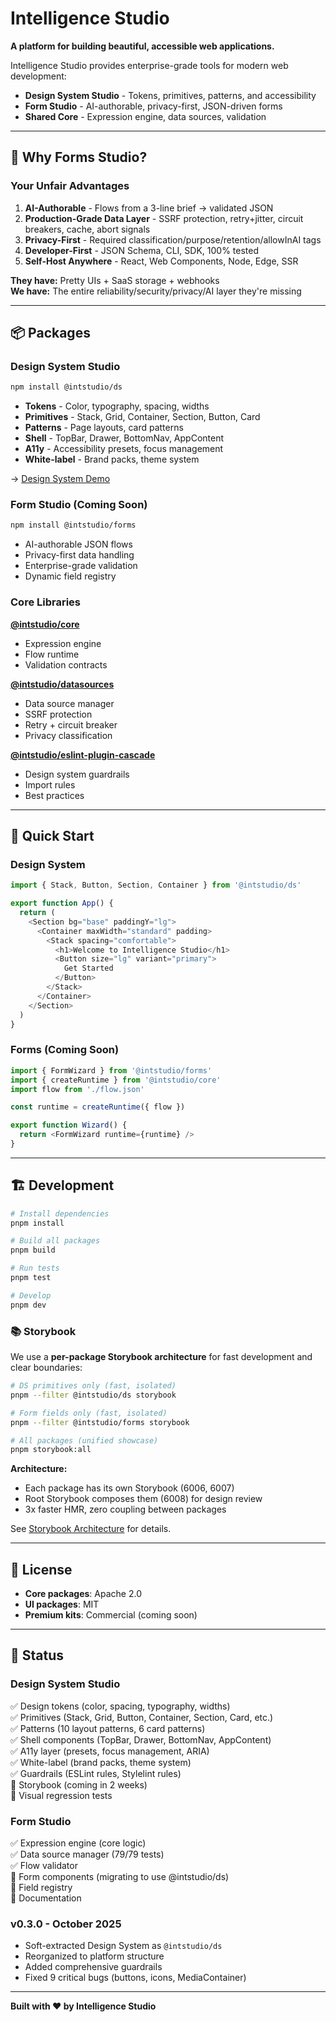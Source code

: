 # Intelligence Studio

**A platform for building beautiful, accessible web applications.**

Intelligence Studio provides enterprise-grade tools for modern web development:
- **Design System Studio** - Tokens, primitives, patterns, and accessibility
- **Form Studio** - AI-authorable, privacy-first, JSON-driven forms
- **Shared Core** - Expression engine, data sources, validation

---

## 🎯 **Why Forms Studio?**

### **Your Unfair Advantages**

1. **AI-Authorable** - Flows from a 3-line brief → validated JSON
2. **Production-Grade Data Layer** - SSRF protection, retry+jitter, circuit breakers, cache, abort signals
3. **Privacy-First** - Required classification/purpose/retention/allowInAI tags
4. **Developer-First** - JSON Schema, CLI, SDK, 100% tested
5. **Self-Host Anywhere** - React, Web Components, Node, Edge, SSR

**They have:** Pretty UIs + SaaS storage + webhooks  
**We have:** The entire reliability/security/privacy/AI layer they're missing

---

## 📦 **Packages**

### **Design System Studio**
```bash
npm install @intstudio/ds
```

- **Tokens** - Color, typography, spacing, widths
- **Primitives** - Stack, Grid, Container, Section, Button, Card
- **Patterns** - Page layouts, card patterns
- **Shell** - TopBar, Drawer, BottomNav, AppContent
- **A11y** - Accessibility presets, focus management
- **White-label** - Brand packs, theme system

→ [Design System Demo](packages/ds/demo)

### **Form Studio** (Coming Soon)
```bash
npm install @intstudio/forms
```

- AI-authorable JSON flows
- Privacy-first data handling
- Enterprise-grade validation
- Dynamic field registry

### **Core Libraries**

**[@intstudio/core](packages/core)**
- Expression engine
- Flow runtime
- Validation contracts

**[@intstudio/datasources](packages/datasources)**
- Data source manager
- SSRF protection
- Retry + circuit breaker
- Privacy classification

**[@intstudio/eslint-plugin-cascade](packages/eslint-plugin-cascade)**
- Design system guardrails
- Import rules
- Best practices

---

## 🚀 **Quick Start**

### **Design System**

```typescript
import { Stack, Button, Section, Container } from '@intstudio/ds'

export function App() {
  return (
    <Section bg="base" paddingY="lg">
      <Container maxWidth="standard" padding>
        <Stack spacing="comfortable">
          <h1>Welcome to Intelligence Studio</h1>
          <Button size="lg" variant="primary">
            Get Started
          </Button>
        </Stack>
      </Container>
    </Section>
  )
}
```

### **Forms** (Coming Soon)

```typescript
import { FormWizard } from '@intstudio/forms'
import { createRuntime } from '@intstudio/core'
import flow from './flow.json'

const runtime = createRuntime({ flow })

export function Wizard() {
  return <FormWizard runtime={runtime} />
}
```

---

## 🏗️ **Development**

```bash
# Install dependencies
pnpm install

# Build all packages
pnpm build

# Run tests
pnpm test

# Develop
pnpm dev
```

### **📚 Storybook**

We use a **per-package Storybook architecture** for fast development and clear boundaries:

```bash
# DS primitives only (fast, isolated)
pnpm --filter @intstudio/ds storybook

# Form fields only (fast, isolated)
pnpm --filter @intstudio/forms storybook

# All packages (unified showcase)
pnpm storybook:all
```

**Architecture:**
- Each package has its own Storybook (6006, 6007)
- Root Storybook composes them (6008) for design review
- 3x faster HMR, zero coupling between packages

See [Storybook Architecture](docs/architecture/STORYBOOK_ARCHITECTURE.md) for details.

---

## 📄 **License**

- **Core packages**: Apache 2.0
- **UI packages**: MIT
- **Premium kits**: Commercial (coming soon)

---

## 🎉 **Status**

### **Design System Studio**
✅ Design tokens (color, spacing, typography, widths)  
✅ Primitives (Stack, Grid, Button, Container, Section, Card, etc.)  
✅ Patterns (10 layout patterns, 6 card patterns)  
✅ Shell components (TopBar, Drawer, BottomNav, AppContent)  
✅ A11y layer (presets, focus management, ARIA)  
✅ White-label (brand packs, theme system)  
✅ Guardrails (ESLint rules, Stylelint rules)  
🚧 Storybook (coming in 2 weeks)  
🚧 Visual regression tests  

### **Form Studio**
✅ Expression engine (core logic)  
✅ Data source manager (79/79 tests)  
✅ Flow validator  
🚧 Form components (migrating to use @intstudio/ds)  
🚧 Field registry  
🚧 Documentation  

### **v0.3.0** - October 2025
- Soft-extracted Design System as `@intstudio/ds`
- Reorganized to platform structure
- Added comprehensive guardrails
- Fixed 9 critical bugs (buttons, icons, MediaContainer)  

---

**Built with ❤️ by Intelligence Studio**
